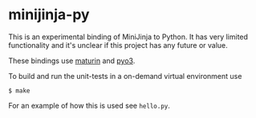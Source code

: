 # minijinja-py

This is an experimental binding of MiniJinja to Python.  It has very limited functionality
and it's unclear if this project has any future or value.

These bindings use [maturin](https://www.maturin.rs/) and [pyo3](https://pyo3.rs/).

To build and run the unit-tests in a on-demand virtual environment use

```
$ make
```

For an example of how this is used see `hello.py`.
